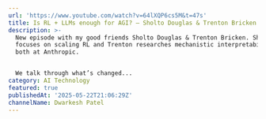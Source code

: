 ```yaml
---
url: 'https://www.youtube.com/watch?v=64lXQP6cs5M&t=47s'
title: Is RL + LLMs enough for AGI? – Sholto Douglas & Trenton Bricken
description: >-
  New episode with my good friends Sholto Douglas & Trenton Bricken. Sholto
  focuses on scaling RL and Trenton researches mechanistic interpretability,
  both at Anthropic. 


  We talk through what’s changed...
category: AI Technology
featured: true
publishedAt: '2025-05-22T21:06:29Z'
channelName: Dwarkesh Patel
---
```


